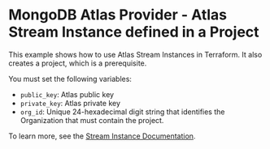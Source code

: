 # MongoDB Atlas Provider - Atlas Stream Instance defined in a Project

This example shows how to use Atlas Stream Instances in Terraform. It also creates a project, which is a prerequisite.

You must set the following variables:

- `public_key`: Atlas public key
- `private_key`: Atlas  private key
- `org_id`: Unique 24-hexadecimal digit string that identifies the Organization that must contain the project.

To learn more, see the [Stream Instance Documentation](https://www.mongodb.com/docs/atlas/atlas-sp/manage-processing-instance/#configure-a-stream-processing-instance).